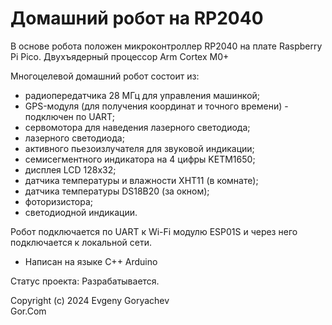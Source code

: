 # Домашний робот на RP2040

В основе робота положен микроконтроллер RP2040 на плате Raspberry Pi Pico.
Двухъядерный процессор Arm Cortex M0+

Многоцелевой домашний робот состоит из:
- радиопередатчика 28 МГц для управления машинкой;
- GPS-модуля (для получения координат и точного времени) - подключен по UART;
- сервомотора для наведения лазерного светодиода;
- лазерного светодиода;
- активного пьезоизлучателя для звуковой индикации;
- семисегментного индикатора на 4 цифры KETM1650;
- дисплея LCD 128x32;
- датчика температуры и влажности XHT11 (в комнате);
- датчика температуры DS18B20 (за окном);
- фоторизистора;
- светодиодной индикации.

Робот подключается по UART к Wi-Fi модулю ESP01S и через него подключается к локальной сети.

- Написан на языке C++ Arduino

Статус проекта: Разрабатывается.


Copyright (c) 2024 Evgeny Goryachev  
Gor.Com 